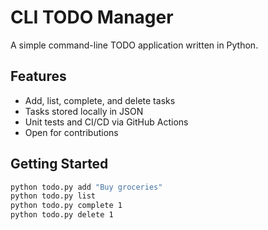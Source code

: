 # CLI TODO Manager

A simple command-line TODO application written in Python.

## Features

- Add, list, complete, and delete tasks
- Tasks stored locally in JSON
- Unit tests and CI/CD via GitHub Actions
- Open for contributions

## Getting Started

```bash
python todo.py add "Buy groceries"
python todo.py list
python todo.py complete 1
python todo.py delete 1
```
